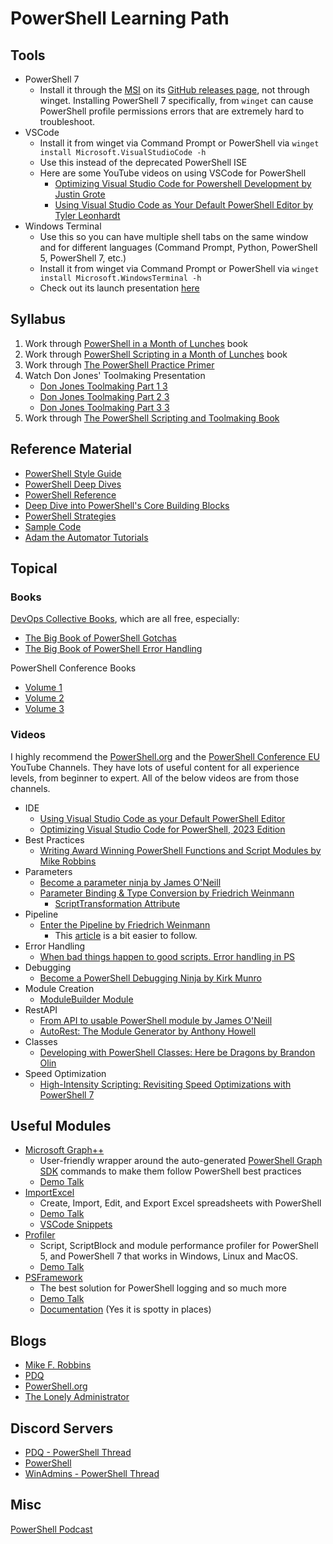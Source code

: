 # PowerShell Learning Path

## Tools

- PowerShell 7
    - Install it through the [MSI](https://github.com/PowerShell/PowerShell/releases/download/v7.3.2/PowerShell-7.3.2-win-x64.msi) on its [GitHub releases page](https://github.com/PowerShell/PowerShell/releases), not through winget. Installing PowerShell 7 specifically, from `winget` can cause PowerShell profile permissions errors that are extremely hard to troubleshoot.
- VSCode
    - Install it from winget via Command Prompt or PowerShell via `winget install Microsoft.VisualStudioCode -h`
    - Use this instead of the deprecated PowerShell ISE
    - Here are some YouTube videos on using VSCode for PowerShell
        - [Optimizing Visual Studio Code for Powershell Development by Justin Grote](https://www.youtube.com/watch?v=uoBptbPFOPk)
        - [Using Visual Studio Code as Your Default PowerShell Editor by Tyler Leonhardt](https://www.youtube.com/watch?v=bGn45vIeAMM)
- Windows Terminal
    - Use this so you can have multiple shell tabs on the same window and for different languages (Command Prompt, Python, PowerShell 5, PowerShell 7, etc.)
    - Install it from winget via Command Prompt or PowerShell via `winget install Microsoft.WindowsTerminal -h`
    - Check out its launch presentation [here](https://www.youtube.com/watch?v=KMudkRcwjCw)

## Syllabus

1. Work through [PowerShell in a Month of Lunches](https://www.manning.com/books/learn-powershell-in-a-month-of-lunches) book
1. Work through [PowerShell Scripting in a Month of Lunches](https://www.manning.com/books/learn-powershell-scripting-in-a-month-of-lunches) book
1. Work through [The PowerShell Practice Primer](https://leanpub.com/psprimer)
1. Watch Don Jones' Toolmaking Presentation
    - [Don Jones Toolmaking Part 1 3](https://www.youtube.com/watch?v=KprrLkjPq_c)
    - [Don Jones Toolmaking Part 2 3](https://www.youtube.com/watch?v=U849a17G7Ro)
    - [Don Jones Toolmaking Part 3 3](https://www.youtube.com/watch?v=GXdmjCPYYNM)
1. Work through [The PowerShell Scripting and Toolmaking Book](https://leanpub.com/powershell-scripting-toolmaking)

## Reference Material

- [PowerShell Style Guide](https://github.com/PoshCode/PowerShellPracticeAndStyle/blob/master/Style-Guide/Introduction.md)
- [PowerShell Deep Dives](https://docs.microsoft.com/en-us/powershell/scripting/learn/deep-dives/overview?view=powershell-7.3)
- [PowerShell Reference](https://learn.microsoft.com/en-us/powershell/module/microsoft.powershell.core/?view=powershell-7.3)
- [Deep Dive into PowerShell's Core Building Blocks](https://powershell.one/fundamentals)
- [PowerShell Strategies](https://powershell.one/strategies)
- [Sample Code](https://powershell.one/code)
- [Adam the Automator Tutorials](https://adamtheautomator.com/tutorials/?_tags=powershell)

## Topical

### Books

[DevOps Collective Books](https://leanpub.com/u/devopscollective), which are all free, especially:

- [The Big Book of PowerShell Gotchas](https://leanpub.com/thebigbookofpowershellgotchas)
- [The Big Book of PowerShell Error Handling](https://leanpub.com/thebigbookofpowershellerrorhandling)

PowerShell Conference Books

- [Volume 1](https://leanpub.com/powershell-conference-book)
- [Volume 2](https://leanpub.com/psconfbook2)
- [Volume 3](https://leanpub.com/psconfbook3)

### Videos

I highly recommend the [PowerShell.org](https://www.youtube.com/@PowershellOrg) and the [PowerShell Conference EU](https://www.youtube.com/@PowerShellConferenceEU/videos) YouTube Channels. They have lots of useful content for all experience levels, from beginner to expert. All of the below videos are from those channels.

- IDE
    - [Using Visual Studio Code as your Default PowerShell Editor](https://www.youtube.com/watch?v=LF0Srh9hxj8)
    - [Optimizing Visual Studio Code for PowerShell, 2023 Edition](https://youtu.be/1Tk8n47xiIA)
- Best Practices
    - [Writing Award Winning PowerShell Functions and Script Modules by Mike Robbins](https://www.youtube.com/watch?v=d5x0Di52QZA)
- Parameters
    - [Become a parameter ninja by James O'Neill](https://www.youtube.com/watch?v=LMw_mfYRHYI)
    - [Parameter Binding & Type Conversion by Friedrich Weinmann](https://www.youtube.com/watch?v=eccKZIFMX0Q)
        - [ScriptTransformation Attribute](https://psframework.org/documentation/documents/psframework/utility/ScriptTransformation.html)
- Pipeline
    - [Enter the Pipeline by Friedrich Weinmann](https://youtu.be/z1rgaMzBdEk?t=2049)
        - This [article](https://powershell.one/powershell-internals/scriptblocks/powershell-pipeline) is a bit easier to follow.
- Error Handling
    - [When bad things happen to good scripts. Error handling in PS](https://www.youtube.com/watch?v=Wfl1dXI06y8)
- Debugging
    - [Become a PowerShell Debugging Ninja by Kirk Munro](https://www.youtube.com/watch?v=zhjU24hbYuI)
- Module Creation
    - [ModuleBuilder Module](https://github.com/PoshCode/ModuleBuilder)
- RestAPI
    - [From API to usable PowerShell module by James O'Neill](https://www.youtube.com/watch?v=OUZAsf0s9EE)
    - [AutoRest: The Module Generator by Anthony Howell](https://www.youtube.com/watch?v=g6K7yvELCR8&list=PLxBMu7DSsSbDdlJsehI273YOD3rN6ZJIw)
- Classes
    - [Developing with PowerShell Classes: Here be Dragons by Brandon Olin](https://www.youtube.com/watch?v=i1DpPU_xxBc)
- Speed Optimization
    - [High-Intensity Scripting: Revisiting Speed Optimizations with PowerShell 7](https://www.youtube.com/watch?v=NsRoz3JmKUM)

## Useful Modules

- [Microsoft Graph++](https://github.com/jhoneill/MsftGraph)
    - User-friendly wrapper around the auto-generated [PowerShell Graph SDK](https://learn.microsoft.com/en-us/powershell/microsoftgraph/overview?view=graph-powershell-1.0) commands to make them follow PowerShell best practices
    - [Demo Talk](https://www.youtube.com/watch?v=L_7ItIa70HE)
- [ImportExcel](https://github.com/dfinke/ImportExcel)
    - Create, Import, Edit, and Export Excel spreadsheets with PowerShell
    - [Demo Talk](https://www.youtube.com/watch?v=0bR-8b6OMTk)
    - [VSCode Snippets](https://marketplace.visualstudio.com/items?itemName=DougFinke.powershellexcel-snippets)
- [Profiler](https://github.com/nohwnd/Profiler)
    - Script, ScriptBlock and module performance profiler for PowerShell 5, and PowerShell 7 that works in Windows, Linux and MacOS.
    - [Demo Talk](https://youtu.be/1z-UXw51EPU)
- [PSFramework](https://github.com/PowershellFrameworkCollective/psframework)
    - The best solution for PowerShell logging and so much more
    - [Demo Talk](https://youtu.be/Uy5Qd9g25Dg)
    - [Documentation](https://psframework.org/documentation.html) (Yes it is spotty in places)

## Blogs

- [Mike F. Robbins](https://mikefrobbins.com/tags/powershell/)
- [PDQ](https://www.pdq.com/blog/categories/powershell/1/)
- [PowerShell.org](https://powershell.org/articles/)
- [The Lonely Administrator](https://jdhitsolutions.com/blog/)

## Discord Servers

- [PDQ - PowerShell Thread](https://discord.gg/pdq)
- [PowerShell](https://discord.com/invite/powershell)
- [WinAdmins - PowerShell Thread](https://discord.com/invite/winadmins)


## Misc

[PowerShell Podcast](https://powershellpodcast.podbean.com/)